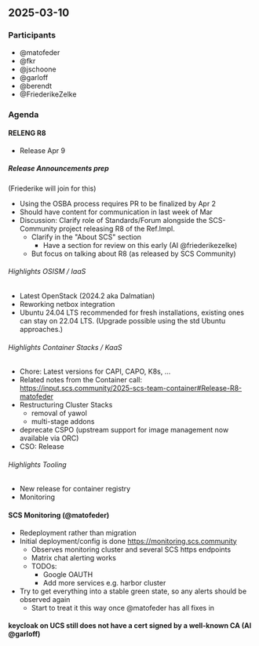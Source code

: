 ## 2025-03-10

### Participants
- @matofeder
- @fkr
- @jschoone
- @garloff
- @berendt
- @FriederikeZelke

### Agenda

#### RELENG R8
- Release Apr 9

##### Release Announcements prep
(Friederike will join for this)
- Using the OSBA process requires PR to be finalized by Apr 2
- Should have content for communication in last week of Mar
- Discussion: Clarify role of Standards/Forum alongside the SCS-Community project releasing R8 of the Ref.Impl.
    - Clarify in the "About SCS" section
        - Have a section for review on this early (AI @friederikezelke)
    - But focus on talking about R8 (as released by SCS Community)

###### Highlights OSISM / IaaS
- Latest OpenStack (2024.2 aka Dalmatian)
- Reworking netbox integration
- Ubuntu 24.04 LTS recommended for fresh installations, existing ones can stay on 22.04 LTS. (Upgrade possible using the std Ubuntu approaches.)

###### Highlights Container Stacks / KaaS
- Chore: Latest versions for CAPI, CAPO, K8s, ...
- Related notes from the Container call: https://input.scs.community/2025-scs-team-container#Release-R8-matofeder
- Restructuring Cluster Stacks
    - removal of yawol
    - multi-stage addons
- deprecate CSPO (upstream support for image management now available via ORC)
- CSO: Release

###### Highlights Tooling
- New release for container registry
- Monitoring

#### SCS Monitoring (@matofeder)
- Redeployment rather than migration
- Initial deployment/config is done https://monitoring.scs.community
    - Observes monitoring cluster and several SCS https endpoints
    - Matrix chat alerting works
    - TODOs:
        - Google OAUTH
        - Add more services e.g. harbor cluster
- Try to get everything into a stable green state, so any alerts should be observed again
    - Start to treat it this way once @matofeder has all fixes in

#### keycloak on UCS still does not have a cert signed by a well-known CA (AI @garloff)
